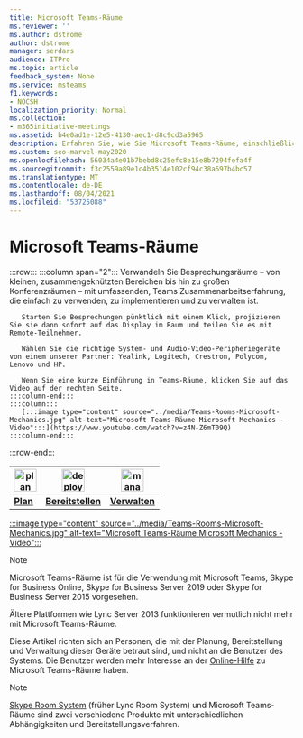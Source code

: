 ```yaml
---
title: Microsoft Teams-Räume
ms.reviewer: ''
ms.author: dstrome
author: dstrome
manager: serdars
audience: ITPro
ms.topic: article
feedback_system: None
ms.service: msteams
f1.keywords:
- NOCSH
localization_priority: Normal
ms.collection:
- m365initiative-meetings
ms.assetid: b4e0ad1e-12e5-4130-aec1-d8c9cd3a5965
description: Erfahren Sie, wie Sie Microsoft Teams-Räume, einschließlich Planung, Bereitstellung und Verwaltung des Systems, um Ihren idealen virtuellen Besprechungsraum zu erstellen.
ms.custom: seo-marvel-may2020
ms.openlocfilehash: 56034a4e01b7bebd8c25efc8e15e8b7294fefa4f
ms.sourcegitcommit: f3c2559a89e1c4b3514e102cf94c38a697b4bc57
ms.translationtype: MT
ms.contentlocale: de-DE
ms.lasthandoff: 08/04/2021
ms.locfileid: "53725088"
---
```

# <a name="microsoft-teams-rooms"></a>Microsoft Teams-Räume

:::row:::
    :::column span="2":::
       Verwandeln Sie Besprechungsräume – von kleinen, zusammengeknützten Bereichen bis hin zu großen Konferenzräumen – mit umfassenden, Teams Zusammenarbeitserfahrung, die einfach zu verwenden, zu implementieren und zu verwalten ist.

       Starten Sie Besprechungen pünktlich mit einem Klick, projizieren Sie sie dann sofort auf das Display im Raum und teilen Sie es mit Remote-Teilnehmer.

       Wählen Sie die richtige System- und Audio-Video-Peripheriegeräte von einem unserer Partner: Yealink, Logitech, Crestron, Polycom, Lenovo und HP.

       Wenn Sie eine kurze Einführung in Teams-Räume, klicken Sie auf das Video auf der rechten Seite.
    :::column-end:::
    :::column:::
       [:::image type="content" source="../media/Teams-Rooms-Microsoft-Mechanics.jpg" alt-text="Microsoft Teams-Räume Microsoft Mechanics -Video":::](https://www.youtube.com/watch?v=z4N-Z6mT09Q)
    :::column-end:::
:::row-end:::

|    <img src="https://docs.microsoft.com/office/media/icons/list-123-teams.svg" width="40 px" height="40 px" alt="plan icon">           | <img src="https://docs.microsoft.com/office/media/icons/deploy-teams.svg" width="40 px" height="40 px" alt="deploy icon">              |   <img src="https://docs.microsoft.com/office/media/icons/toolbox.svg" width="40 px" height="40 px" alt="manage icon">            |
| ------------- | ------------- | ------------- |
|  **[Plan](./rooms-plan.md)** |  **[Bereitstellen](./rooms-deploy.md)** |  **[Verwalten](./rooms-manage.md)** |


[:::image type="content" source="../media/Teams-Rooms-Microsoft-Mechanics.jpg" alt-text="Microsoft Teams-Räume Microsoft Mechanics -Video":::](https://www.youtube.com/watch?v=z4N-Z6mT09Q)

> [!NOTE]
> Microsoft Teams-Räume ist für die Verwendung mit Microsoft Teams, Skype for Business Online, Skype for Business Server 2019 oder Skype for Business Server 2015 vorgesehen.
>
> Ältere Plattformen wie Lync Server 2013 funktionieren vermutlich nicht mehr mit Microsoft Teams-Räume.

Diese Artikel richten sich an Personen, die mit der Planung, Bereitstellung und Verwaltung dieser Geräte betraut sind, und nicht an die Benutzer des Systems. Die Benutzer werden mehr Interesse an der [Online-Hilfe](https://support.office.com/article/Skype-Room-Systems-version-2-help-e667f40e-5aab-40c1-bd68-611fe0002ba2) zu Microsoft Teams-Räume haben.

> [!NOTE]
> [Skype Room System](../rooms/lrs-migration.md) (früher Lync Room System) und Microsoft Teams-Räume sind zwei verschiedene Produkte mit unterschiedlichen Abhängigkeiten und Bereitstellungsverfahren.